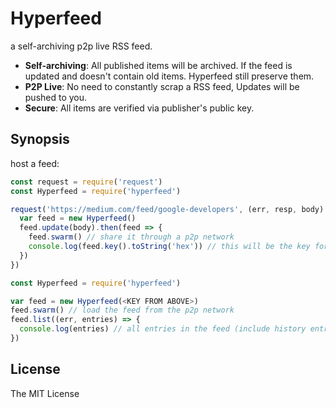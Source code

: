 # Hyperfeed

a self-archiving p2p live RSS feed.

* **Self-archiving**: All published items will be archived. If the feed is updated and doesn't contain old items. Hyperfeed still preserve them.
* **P2P Live**: No need to constantly scrap a RSS feed, Updates will be pushed to you.
* **Secure**: All items are verified via publisher's public key.

## Synopsis

host a feed:

```js
const request = require('request')
const Hyperfeed = require('hyperfeed')

request('https://medium.com/feed/google-developers', (err, resp, body) => {
  var feed = new Hyperfeed()
  feed.update(body).then(feed => {
    feed.swarm() // share it through a p2p network
    console.log(feed.key().toString('hex')) // this will be the key for discovering
  })
})
```

```js
const Hyperfeed = require('hyperfeed')

var feed = new Hyperfeed(<KEY FROM ABOVE>)
feed.swarm() // load the feed from the p2p network
feed.list((err, entries) => {
  console.log(entries) // all entries in the feed (include history entries)
})
```

## License

The MIT License
